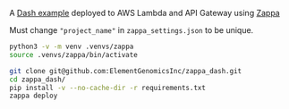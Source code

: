 A [Dash example](https://plot.ly/dash/getting-started) deployed to AWS Lambda and API Gateway using [Zappa](https://github.com/Miserlou/Zappa)

Must change `"project_name"` in `zappa_settings.json` to be unique.

```bash
python3 -v -m venv .venvs/zappa
source .venvs/zappa/bin/activate

git clone git@github.com:ElementGenomicsInc/zappa_dash.git
cd zappa_dash/
pip install -v --no-cache-dir -r requirements.txt
zappa deploy
```

